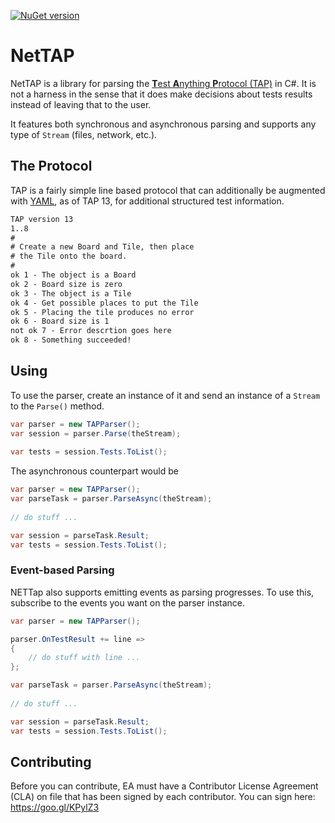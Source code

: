 [![NuGet version](https://badge.fury.io/nu/NETTap.svg)](https://badge.fury.io/nu/NETTap)

# NetTAP

NetTAP is a library for parsing the [**T**est **A**nything **P**rotocol (TAP)](https://testanything.org/) in C#. It is not a harness in the sense that it does make decisions about tests results instead of leaving that to the user.

It features both synchronous and asynchronous parsing and supports any type of
`Stream` (files, network, etc.).

## The Protocol
TAP is a fairly simple line based protocol that can additionally be augmented with [YAML](http://www.yaml.org/), as of TAP 13, for additional structured test information.

```txt
TAP version 13
1..8
#
# Create a new Board and Tile, then place
# the Tile onto the board.
#
ok 1 - The object is a Board
ok 2 - Board size is zero
ok 3 - The object is a Tile
ok 4 - Get possible places to put the Tile
ok 5 - Placing the tile produces no error
ok 6 - Board size is 1
not ok 7 - Error descrtion goes here
ok 8 - Something succeeded!
```

## Using

To use the parser, create an instance of it and send an instance of a `Stream`
to the `Parse()` method.

```cs
var parser = new TAPParser();
var session = parser.Parse(theStream);
    
var tests = session.Tests.ToList();
```

The asynchronous counterpart would be

```cs
var parser = new TAPParser();
var parseTask = parser.ParseAsync(theStream);
    
// do stuff ...

var session = parseTask.Result;
var tests = session.Tests.ToList();
```

### Event-based Parsing
NETTap also supports emitting events as parsing progresses. To use this,
subscribe to the events you want on the parser instance.

```cs
var parser = new TAPParser();

parser.OnTestResult += line =>
{
    // do stuff with line ...
};

var parseTask = parser.ParseAsync(theStream);
    
// do stuff ...

var session = parseTask.Result;
var tests = session.Tests.ToList();
```

## Contributing

Before you can contribute, EA must have a Contributor License Agreement (CLA) 
on file that has been signed by each contributor.
You can sign here: https://goo.gl/KPylZ3
